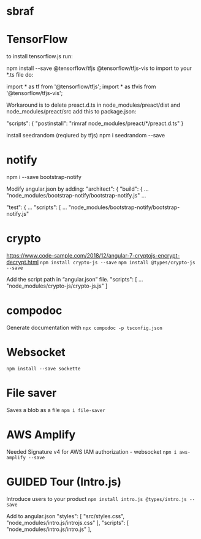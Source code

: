 # sbraf

# TensorFlow

to install tensorflow.js run:

npm install --save @tensorflow/tfjs @tensorflow/tfjs-vis
to import to your *.ts file do:

import * as tf from '@tensorflow/tfjs';
import * as tfvis from '@tensorflow/tfjs-vis';

Workaround is to delete preact.d.ts in node_modules/preact/dist and node_modules/preact/src
add this to package.json:

"scripts": {
    "postinstall": "rimraf node_modules/preact/*/preact.d.ts"
}

install seedrandom (reqiured by tfjs)
npm i seedrandom --save

# notify
npm i --save bootstrap-notify

Modify angular.json by adding:
"architect": {
        "build": {
            ...
              "node_modules/bootstrap-notify/bootstrap-notify.js"
            ...
            
 "test": {
     ...
      "scripts": [
          ...
              "node_modules/bootstrap-notify/bootstrap-notify.js"

# crypto
https://www.code-sample.com/2018/12/angular-7-cryptojs-encrypt-decrypt.html
`npm install crypto-js --save`
`npm install @types/crypto-js --save`

Add the script path in “angular.json” file.
"scripts": [
              ...
              "node_modules/crypto-js/crypto-js.js"
            ]

# compodoc
Generate documentation with
`npx compodoc -p tsconfig.json`

# Websocket
`npm install --save sockette`

# File saver
Saves a blob as a file
`npm i file-saver`

# AWS Amplify
Needed Signature v4 for AWS IAM authorization - websocket
`npm i aws-amplify --save`

# GUIDED Tour (Intro.js)
Introduce users to your product
`npm install intro.js @types/intro.js --save`

Add to angular.json
            "styles": [
              "src/styles.css",
              "node_modules/intro.js/introjs.css"
            ],
            "scripts": [
              "node_modules/intro.js/intro.js"
            ],